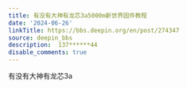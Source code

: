 ```yaml
---
title: 有没有大神有龙芯3a5000m新世界固件教程
date: '2024-06-26'
linkTitle: https://bbs.deepin.org/en/post/274347
source: deepin_bbs
description:  137******44 
disable_comments: true
---
```

有没有大神有龙芯3a
